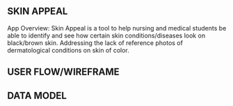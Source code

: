 ## SKIN APPEAL

App Overview: 
Skin Appeal is a tool to help nursing and medical students be able to identify and see how certain skin conditions/diseases look on black/brown skin.
Addressing the lack of reference photos of dermatological conditions on skin of color.


## USER FLOW/WIREFRAME







## DATA MODEL

